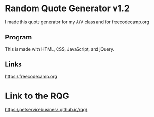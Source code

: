 # Random Quote Generator v1.2

I made this quote generator for my A/V class and for freecodecamp.org

## Program

This is made with HTML, CSS, JavaScript, and jQuery.

## Links

https://freecodecamp.org

# Link to the RQG

https://petservicebusiness.github.io/rqg/

